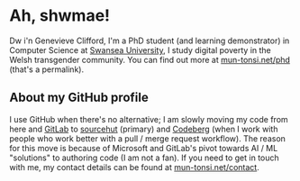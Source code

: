 # Ah, shwmae!

Dw i'n Genevieve Clifford, I'm a PhD student (and learning demonstrator) in Computer Science at [Swansea University](https://swansea.ac.uk), I study digital poverty in the Welsh transgender community. You can find out more at [mun-tonsi.net/phd](https://mun-tonsi.net/phd) (that's a permalink).

## About my GitHub profile
I use GitHub when there's no alternative; I am slowly moving my code from here and [GitLab](https://gitlab.com/mun-tonsi) to [sourcehut](https://sr.ht/~mun-tonsi) (primary) and [Codeberg](https://codeberg.org/mun-tonsi) (when I work with people who work better with a pull / merge request workflow). The reason for this move is because of Microsoft and GitLab's pivot towards AI / ML "solutions" to authoring code (I am not a fan). If you need to get in touch with me, my contact details can be found at [mun-tonsi.net/contact](https://mun-tonsi.net/contact).

